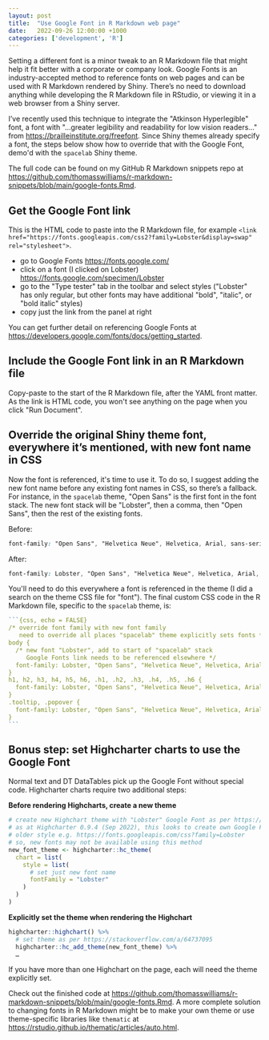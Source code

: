 ```yaml
---
layout: post
title:  "Use Google Font in R Markdown web page"
date:   2022-09-26 12:00:00 +1000
categories: ['development', 'R']
---
```


Setting a different font is a minor tweak to an R Markdown file that might help it fit better with a corporate or company look. Google Fonts is an industry-accepted method to reference fonts on web pages and can be used with R Markdown rendered by Shiny. There’s no need to download anything while developing the R Markdown file in RStudio, or viewing it in a web browser from a Shiny server.

I’ve recently used this technique to integrate the "Atkinson Hyperlegible" font, a font with "…greater legibility and readability for low vision readers…" from <https://brailleinstitute.org/freefont>. Since Shiny themes already specify a font, the steps below show how to override that with the Google Font, demo'd with the `spacelab` Shiny theme.

The full code can be found on my GitHub R Markdown snippets repo at <https://github.com/thomasswilliams/r-markdown-snippets/blob/main/google-fonts.Rmd>.

## Get the Google Font link

This is the HTML code to paste into the R Markdown file, for example `<link href="https://fonts.googleapis.com/css2?family=Lobster&display=swap" rel="stylesheet">`.

- go to Google Fonts <https://fonts.google.com/>
- click on a font (I clicked on Lobster) <https://fonts.google.com/specimen/Lobster>
- go to the "Type tester" tab in the toolbar and select styles ("Lobster" has only regular, but other fonts may have additional "bold", "italic", or "bold italic" styles)
- copy just the link from the panel at right

You can get further detail on referencing Google Fonts at <https://developers.google.com/fonts/docs/getting_started>.

## Include the Google Font link in an R Markdown file

Copy-paste to the start of the R Markdown file, after the YAML front matter. As the link is HTML code, you won't see anything on the page when you click "Run Document".

## Override the original Shiny theme font, everywhere it’s mentioned, with new font name in CSS

Now the font is referenced, it's time to use it. To do so, I suggest adding the new font name before any existing font names in CSS, so there’s a fallback. For instance, in the `spacelab` theme, "Open Sans" is the first font in the font stack. The new font stack will be "Lobster", then a comma, then "Open Sans", then the rest of the existing fonts.

Before:

```css
font-family: "Open Sans", "Helvetica Neue", Helvetica, Arial, sans-serif;
```

After:

```css
font-family: Lobster, "Open Sans", "Helvetica Neue", Helvetica, Arial, sans-serif;
```

You'll need to do this everywhere a font is referenced in the theme (I did a search on the theme CSS file for "font"). The final custom CSS code in the R Markdown file, specific to the `spacelab` theme, is:

````R
```{css, echo = FALSE}
/* override font family with new font family
   need to override all places "spacelab" theme explicitly sets fonts */
body {
  /* new font "Lobster", add to start of "spacelab" stack
     Google Fonts link needs to be referenced elsewhere */
  font-family: Lobster, "Open Sans", "Helvetica Neue", Helvetica, Arial, sans-serif;
}
h1, h2, h3, h4, h5, h6, .h1, .h2, .h3, .h4, .h5, .h6 {
  font-family: Lobster, "Open Sans", "Helvetica Neue", Helvetica, Arial, sans-serif;
}
.tooltip, .popover {
  font-family: Lobster, "Open Sans", "Helvetica Neue", Helvetica, Arial, sans-serif;
}
```
````

## Bonus step: set Highcharter charts to use the Google Font

Normal text and DT DataTables pick up the Google Font without special code. Highcharter charts require two additional steps:

**Before rendering Highcharts, create a new theme**

```R
# create new Highchart theme with "Lobster" Google Font as per https://stackoverflow.com/a/64737095
# as at Highcharter 0.9.4 (Sep 2022), this looks to create own Google Fonts link in
# older style e.g. https://fonts.googleapis.com/css?family=Lobster
# so, new fonts may not be available using this method
new_font_theme <- highcharter::hc_theme(
  chart = list(
    style = list(
      # set just new font name
      fontFamily = "Lobster"
    )
  )
)
```

**Explicitly set the theme when rendering the Highchart**

```R
highcharter::highchart() %>%
  # set theme as per https://stackoverflow.com/a/64737095
  highcharter::hc_add_theme(new_font_theme) %>%
  …
```

If you have more than one Highchart on the page, each will need the theme explicitly set.

Check out the finished code at <https://github.com/thomasswilliams/r-markdown-snippets/blob/main/google-fonts.Rmd>. A more complete solution to changing fonts in R Markdown might be to make your own theme or use theme-specific libraries like `thematic` at <https://rstudio.github.io/thematic/articles/auto.html>.
